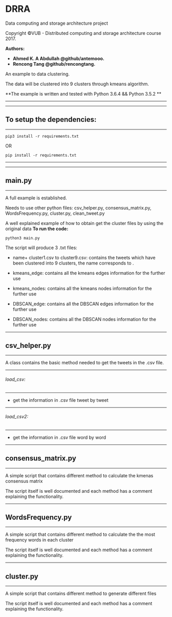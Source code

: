 # DRRA
Data computing and storage architecture project

Copyright ©VUB - Distributed computing and storage architecture course 2017.

**Authors:** 
- **Ahmed K. A Abdullah @github/antemooo.**
- **Rencong Tang @github/rencongtang.**


An example to data clustering.

The data will be clustered into 9 clusters through kmeans algorithm.


**The example is written and tested with Python 3.6.4 && Python 3.5.2 **

--------------------------------------------------------------------------------------------

-----------------------------
## To setup the dependencies: 
-----------------------------

`pip3 install -r requirements.txt`

OR

`pip install -r requirements.txt`

--------------------------------------------------------------------------------------------

----------
## main.py
----------

A full example is established.

Needs to use other python files: csv_helper.py, consensus_matrix.py, WordsFrequency.py, cluster.py, clean_tweet.py

A well explained example of how to obtain get the cluster files by using the original data
**To run the code:**

`python3 main.py`

The script will produce 3 .txt files:

- name+ cluster1.csv to cluster9.csv: contains the tweets which have been clustered into 9 clusters, the name corresponds to .

- kmeans_edge: contains all the kmeans edges information for the further use

- kmeans_nodes: contains all the kmeans nodes information for the further use 

- DBSCAN_edge: contains all the DBSCAN edges information for the further use

- DBSCAN_nodes: contains all the DBSCAN nodes information for the further use 

-------------------
## csv_helper.py
-------------------

A class contains the basic method needed to get the tweets in the .csv file.

--------------------
###### load_csv: 
--------------------

- get the information in .csv file tweet by tweet

--------------------
###### load_csv2:
--------------------
- get the information in .csv file word by word


--------------------
## consensus_matrix.py
--------------------

A simple script that contains different method to calculate the kmenas consensus matrix 

The script itself is well documented and each method has a comment explaining the functionality.

-----------------
## WordsFrequency.py
-----------------

A simple script that contains different method to calculate the the most frequency words in each cluster

The script itself is well documented and each method has a comment explaining the functionality.

-----------------
## cluster.py
-----------------

A simple script that contains different method to generate different files 

The script itself is well documented and each method has a comment explaining the functionality.






